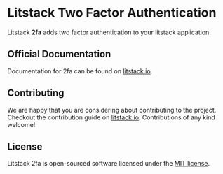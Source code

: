 # Litstack Two Factor Authentication

Litstack **2fa** adds two factor authentication to your litstack application.

## Official Documentation

Documentation for 2fa can be found on
[litstack.io](https://litstack.io/docs/packages/2fa).

## Contributing

We are happy that you are considering about contributing to the project.
Checkout the contribution guide on
[litstack.io](https://litstack.io/docs/prologue/contributing). Contributions of
any kind welcome!

## License

Litstack 2fa is open-sourced software licensed under the
[MIT license](LICENSE.md).
